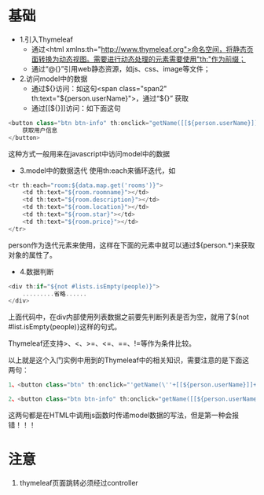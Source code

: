 # 基础
+ 1.引入Thymeleaf
    + 通过\<html xmlns:th="http://www.thymeleaf.org">命名空间，将静态页面转换为动态视图。需要进行动态处理的元素需要使用"th:"作为前缀；
    + 通过“@{}”引用web静态资源，如js、css、image等文件；
+ 2.访问model中的数据
    + 通过${}访问：如这句<span class="span2" th:text="${person.userName}"></span>，通过“${}” 获取
    + 通过\[\[${}]]访问：如下面这句
```js
<button class="btn btn-info" th:onclick="getName([[${person.userName}]],[[${person.age}]],this);">
    获取用户信息
</button>
```
这种方式一般用来在javascript中访问model中的数据
+ 3.model中的数据迭代
使用th:each来循环迭代，如
```js
<tr th:each="room:${data.map.get('rooms')}">
    <td th:text="${room.roomname}"></td>
    <td th:text="${room.description}"></td>
    <td th:text="${room.location}"></td>
    <td th:text="${room.star}"></td>
    <td th:text="${room.price}"></td>
</tr>
```
person作为迭代元素来使用，这样在下面的元素中就可以通过${person.*}来获取对象的属性了。

+ 4.数据判断
```js
<div th:if="${not #lists.isEmpty(people)}">
    .........省略......
</div>
```
上面代码中，在div内部使用列表数据之前要先判断列表是否为空，就用了${not #list.isEmpty(people)}这样的句式。

Thymeleaf还支持>、<、>=、<=、==、!=等作为条件比较。

以上就是这个入门实例中用到的Thymeleaf中的相关知识，需要注意的是下面这两句：
```js
1、<button class="btn" th:onclick="'getName(\''+[[${person.userName}]]+'\');'">获取姓名</button>

2、<button class="btn btn-info" th:onclick="getName([[${person.userName}]],[[${person.age}]],this);">获取用户信息</button>
```
这两句都是在HTML中调用js函数时传递model数据的写法，但是第一种会报错！！！
# 注意
1. thymeleaf页面跳转必须经过controller